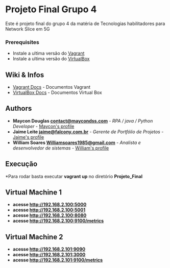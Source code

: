 

# Projeto Final Grupo 4
Este é projeto final do grupo 4 da matéria de Tecnologias habilitadores para Network Slice em 5G

### Prerequisites

* Instale a ultima versão do [Vagrant](https://www.vagrantup.com/)
* Instale a ultima versão do [VirtualBox](https://www.virtualbox.org/)

## Wiki & Infos

* [Vagrant Docs](https://www.vagrantup.com/docs/index.html) - Documentos Vagrant
* [VirtualBox Docs](https://www.virtualbox.org/wiki/Documentation) - Documentos Virtual Box

## Authors

* **Maycon Douglas contact@maycondss.com** - *RPA / java / Python Developer* - [Maycon's profile](https://www.linkedin.com/in/maycondss/)
* **Jaime Leite jaime@falcony.com.br** - *Gerente de Portfólio de Projetos* - [Jaime's profile](https://www.linkedin.com/in/jaime-leite-mba-black-belt-%E2%88%B4-0b71a749/)
* **William Soares Williamsoares1985@gmail.com** - *Analista e desenvolvedor de sistemas* - [William's profile](#)

## Execução
*Para rodar basta executar **vagrant up** no diretório **Projeto_Final**


## Virtual Machine 1
* **acesse http://192.168.2.100:5000**
* **acesse http://192.168.2.100:5001**
* **acesse http://192.168.2.100:8080**
* **acesse http://192.168.2.100:9100/metrics**

## Virtual Machine 2
* **acesse http://192.168.2.101:9090**
* **acesse http://192.168.2.101:3000**
* **acesse http://192.168.2.101:9100/metrics**


